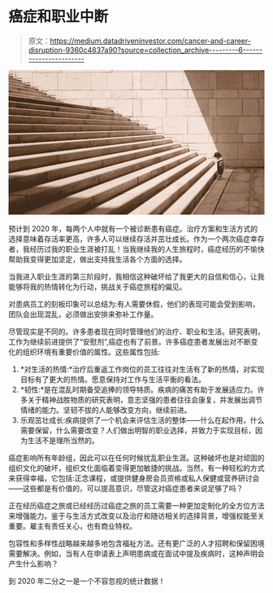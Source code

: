 # 癌症和职业中断

> 原文：<https://medium.datadriveninvestor.com/cancer-and-career-disruption-9360c4837a90?source=collection_archive---------6----------------------->

![](img/74babc1cd0ddc0645a45e0eadf89bde1.png)

预计到 2020 年，每两个人中就有一个被诊断患有癌症。治疗方案和生活方式的选择意味着存活率更高，许多人可以继续存活并茁壮成长。作为一个两次癌症幸存者，我经历过我的职业生涯被打乱！当我继续我的人生旅程时，癌症经历的不愉快帮助我变得更加坚定，做出支持我生活各个方面的选择。

当我进入职业生涯的第三阶段时，我相信这种破坏给了我更大的自信和信心，让我能够将我的热情转化为行动，挑战关于癌症旅程的偏见。

对患病员工的刻板印象可以总结为:有人需要休假，他们的表现可能会受到影响，团队会出现混乱，必须做出安排来弥补工作量。

尽管现实是不同的。许多患者现在同时管理他们的治疗、职业和生活。研究表明，工作为继续前进提供了“安慰剂”,癌症也有了前景。许多癌症患者发展出对不断变化的组织环境有重要价值的属性。这些属性包括:

1.  *对生活的热情:*治疗后重返工作岗位的员工往往对生活有了新的热情，对实现目标有了更大的热情。愿意保持对工作与生活平衡的看法。
2.  *韧性:*是在混乱时期备受追捧的领导特质。疾病的痛苦有助于发展适应力。许多关于精神战胜物质的研究表明，意志坚强的患者往往会康复，并发展出调节情绪的能力。坚韧不拔的人能够改变方向，继续前进。
3.  乐观茁壮成长:疾病提供了一个机会来评估生活的整体——什么在起作用，什么需要保留，什么需要改变？人们做出明智的职业选择，并致力于实现目标，因为生活不是理所当然的。

癌症影响所有年龄组，因此可以在任何时候扰乱职业生涯。这种破坏也是对顽固的组织文化的破坏，组织文化面临着变得更加敏捷的挑战。当然，有一种轻松的方式来获得幸福，它包括:正念课程，或提供健身房会员资格或私人保健或营养研讨会——这些都是有价值的，可以提高意识，尽管这对癌症患者来说足够了吗？

正在经历癌症之旅或已经经历过癌症之旅的员工需要一种更加定制化的全方位方法来增强能力。鉴于与生活方式改变以及治疗和随访相关的选择背景，增强权能至关重要。雇主有责任关心，也有商业特权。

包容性和多样性战略越来越多地包含福祉方法。还有更广泛的人才招聘和保留困境需要解决。例如，当有人在申请表上声明患病或在面试中提及疾病时，这种声明会产生什么影响？

到 2020 年二分之一是一个不容忽视的统计数据！
